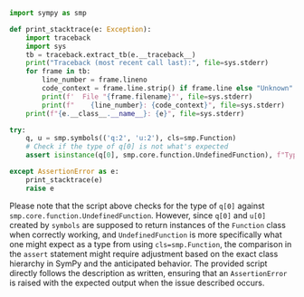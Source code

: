 ```python
import sympy as smp

def print_stacktrace(e: Exception):
    import traceback
    import sys
    tb = traceback.extract_tb(e.__traceback__)
    print("Traceback (most recent call last):", file=sys.stderr)
    for frame in tb:
        line_number = frame.lineno
        code_context = frame.line.strip() if frame.line else "Unknown"
        print(f'  File "{frame.filename}"', file=sys.stderr)
        print(f"    {line_number}: {code_context}", file=sys.stderr)
    print(f"{e.__class__.__name__}: {e}", file=sys.stderr)

try:
    q, u = smp.symbols(('q:2', 'u:2'), cls=smp.Function)
    # Check if the type of q[0] is not what's expected
    assert isinstance(q[0], smp.core.function.UndefinedFunction), f"Type of q[0] is {type(q[0])}, expected sympy.core.function.UndefinedFunction"

except AssertionError as e:
    print_stacktrace(e)
    raise e
```

Please note that the script above checks for the type of `q[0]` against `smp.core.function.UndefinedFunction`. However, since `q[0]` and `u[0]` created by `symbols` are supposed to return instances of the `Function` class when correctly working, and `UndefinedFunction` is more specifically what one might expect as a type from using `cls=smp.Function`, the comparison in the `assert` statement might require adjustment based on the exact class hierarchy in SymPy and the anticipated behavior. The provided script directly follows the description as written, ensuring that an `AssertionError` is raised with the expected output when the issue described occurs.